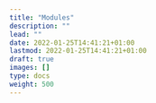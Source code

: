 ```yaml
---
title: "Modules"
description: ""
lead: ""
date: 2022-01-25T14:41:21+01:00
lastmod: 2022-01-25T14:41:21+01:00
draft: true
images: []
type: docs
weight: 500
---
```

